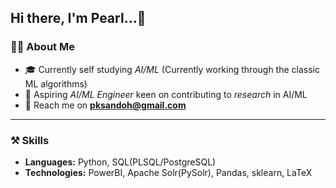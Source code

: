 ## Hi there, I'm **Pearl**...👋

### 🙎‍♀️ About Me
- 🎓 Currently self studying *AI/ML* (Currently working through the classic ML algorithms)
- 🎯 Aspiring *AI/ML Engineer* keen on contributing to *research* in AI/ML
- 📧 Reach me on **pksandoh@gmail.com**

---

### ⚒ Skills
- **Languages:** Python, SQL(PLSQL/PostgreSQL)
- **Technologies:** PowerBI, Apache Solr(PySolr), Pandas, sklearn, LaTeX

<!--
**PearlPearl-Pearl/PearlPearl-Pearl** is a ✨ _special_ ✨ repository because its `README.md` (this file) appears on your GitHub profile.

Here are some ideas to get you started:

- 🔭 I’m currently working on ...
- 🌱 I’m currently learning ...
- 👯 I’m looking to collaborate on ...
- 🤔 I’m looking for help with ...
- 💬 Ask me about ...
- 📫 How to reach me: ...
- 😄 Pronouns: ...
- ⚡ Fun fact: ...
-->
